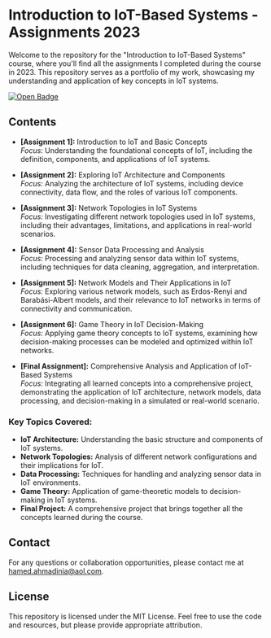 # Introduction to IoT-Based Systems - Assignments 2023

Welcome to the repository for the "Introduction to IoT-Based Systems" course, where you'll find all the assignments I completed during the course in 2023. This repository serves as a portfolio of my work, showcasing my understanding and application of key concepts in IoT systems.

[![Open Badge](https://openbadgefactory.com/v1/assertion/b7d8700be4a595b163c1a528e1b87082da387add/image.png)](https://openbadgefactory.com/v1/assertion/b7d8700be4a595b163c1a528e1b87082da387add)

## Contents

- **[Assignment 1]:** Introduction to IoT and Basic Concepts  
  *Focus:* Understanding the foundational concepts of IoT, including the definition, components, and applications of IoT systems.

- **[Assignment 2]:** Exploring IoT Architecture and Components  
  *Focus:* Analyzing the architecture of IoT systems, including device connectivity, data flow, and the roles of various IoT components.

- **[Assignment 3]:** Network Topologies in IoT Systems  
  *Focus:* Investigating different network topologies used in IoT systems, including their advantages, limitations, and applications in real-world scenarios.

- **[Assignment 4]:** Sensor Data Processing and Analysis  
  *Focus:* Processing and analyzing sensor data within IoT systems, including techniques for data cleaning, aggregation, and interpretation.

- **[Assignment 5]:** Network Models and Their Applications in IoT  
  *Focus:* Exploring various network models, such as Erdos-Renyi and Barabási-Albert models, and their relevance to IoT networks in terms of connectivity and communication.

- **[Assignment 6]:** Game Theory in IoT Decision-Making  
  *Focus:* Applying game theory concepts to IoT systems, examining how decision-making processes can be modeled and optimized within IoT networks.

- **[Final Assignment]:** Comprehensive Analysis and Application of IoT-Based Systems  
  *Focus:* Integrating all learned concepts into a comprehensive project, demonstrating the application of IoT architecture, network models, data processing, and decision-making in a simulated or real-world scenario.

### Key Topics Covered:
- **IoT Architecture:** Understanding the basic structure and components of IoT systems.
- **Network Topologies:** Analysis of different network configurations and their implications for IoT.
- **Data Processing:** Techniques for handling and analyzing sensor data in IoT environments.
- **Game Theory:** Application of game-theoretic models to decision-making in IoT systems.
- **Final Project:** A comprehensive project that brings together all the concepts learned during the course.

## Contact

For any questions or collaboration opportunities, please contact me at [hamed.ahmadinia@aol.com](mailto:hamed.ahmadinia@aol.com).

## License

This repository is licensed under the MIT License. Feel free to use the code and resources, but please provide appropriate attribution.
